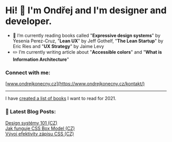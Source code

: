 # Hi! 👋 I'm Ondřej and I'm designer and developer.

- 📖  I’m currently reading books called "**Expressive design systems**" by Yesenia Perez-Cruz, "**Lean UX**" by Jeff Gothelf, "**The Lean Startup**" by Eric Ries and "**UX Strategy**" by Jaime Levy
- ✏️  I’m currently writing article about "**Accessible colors**" and "**What is Information Architecture**"


### Connect with me:

[www.ondrejkonecny.cz](https://www.ondrejkonecny.cz/kontakt/)


---
I have [created a list of books](https://github.com/ondrejko/ondrejko/blob/main/books.md) I want to read for 2021.
### 📕 Latest Blog Posts:
[Design systémy 101 (CZ)](https://www.ondrejkonecny.cz/blog/design-systemy-101/) <br>
[Jak funguje CSS Box Model (CZ)](https://frontend.garden/jak-funguje-css-box-model/) <br>
[Vývoj efektivity zápisu CSS (CZ)](https://medium.com/@ondrej.konecny/efektivn%C3%AD-stylov%C3%A1n%C3%AD-od-html-element%C5%AF-po-styled-components-be9198308904)

